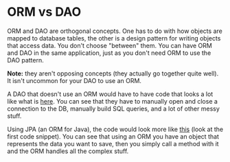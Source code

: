 # **ORM vs DAO**

ORM and DAO are orthogonal concepts. One has to do with how objects are mapped to database tables, the other is a design pattern for writing objects that access data. You don't choose "between" them. You can have ORM and DAO in the same application, just as you don't need ORM to use the DAO pattern. 

**Note:** they aren't opposing concepts (they actually go together quite well). It isn't uncommon for your DAO to use an ORM.

A DAO that doesn't use an ORM would have to have code that looks a lot like what is [here](https://www.tutorialspoint.com/jdbc/jdbc-insert-records.htm). You can see that they have to manually open and close a connection to the DB, manually build SQL queries, and a lot of other messy stuff.

Using JPA (an ORM for Java), the code would look more like [this](https://www.objectdb.com/java/jpa/persistence/store) (look at the first code snippet). You can see that using an ORM you have an object that represents the data you want to save, then you simply call a method with it and the ORM handles all the complex stuff.